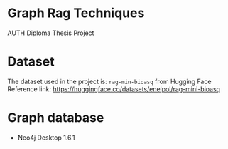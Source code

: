 # Graph Rag Techniques
AUTH Diploma Thesis Project

# Dataset
The dataset used in the project is: `rag-min-bioasq` from Hugging Face
Reference link: https://huggingface.co/datasets/enelpol/rag-mini-bioasq

# Graph database
- Neo4j Desktop 1.6.1


